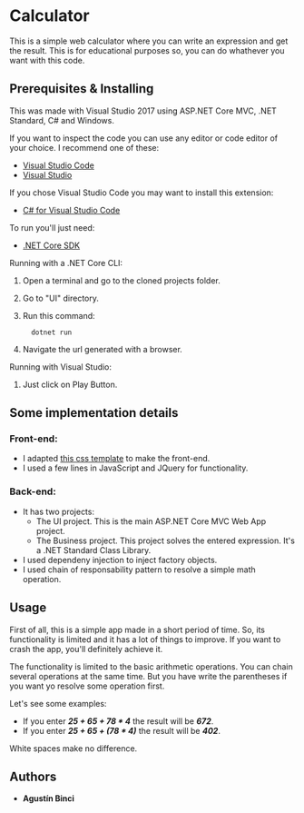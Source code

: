 # Calculator

This is a simple web calculator where you can write an expression and get the result.
This is for educational purposes so, you can do whathever you want with this code.

## Prerequisites & Installing
This was made with Visual Studio 2017 using ASP.NET Core MVC, .NET Standard, C# and Windows.

If you want to inspect the code you can use any editor or code editor of your choice.
I recommend one of these:
* [Visual Studio Code](https://code.visualstudio.com/download)
* [Visual Studio](https://visualstudio.microsoft.com/vs/community/)

If you chose Visual Studio Code you may want to install this extension:
* [C# for Visual Studio Code](https://marketplace.visualstudio.com/items?itemName=ms-vscode.csharp)

To run you'll just need:
* [.NET Core SDK](https://dotnet.microsoft.com/download)

Running with a .NET Core CLI:
1. Open a terminal and go to the cloned projects folder.
2. Go to "UI" directory.
3. Run this command:

    ```
      dotnet run
    ```

4. Navigate the url generated with a browser.

Running with Visual Studio:
1. Just click on Play Button.

## Some implementation details
### Front-end:
* I adapted [this css template](https://fribly.com/2015/03/14/pure-css3-blackboardchalkboard-contact-form/) to make the front-end.
* I used a few lines in JavaScript and JQuery for functionality.

### Back-end:
* It has two projects:
  * The UI project. This is the main ASP.NET Core MVC Web App project.
  * The Business project. This project solves the entered expression. It's a .NET Standard Class Library.
* I used dependeny injection to inject factory objects.
* I used chain of responsability pattern to resolve a simple math operation.

## Usage
First of all, this is a simple app made in a short period of time. So, its functionality is limited and it has a lot of things to improve. If you want to crash the app, you'll definitely achieve it.

The functionality is limited to the basic arithmetic operations. You can chain several operations at the same time. But you have write the parentheses if you want yo resolve some operation first.

Let's see some examples:
* If you enter ***25 + 65 + 78 * 4*** the result will be ***672***.
* If you enter ***25 + 65 + (78 * 4)*** the result will be ***402***.

White spaces make no difference.

## Authors

* **Agustín Binci** 
